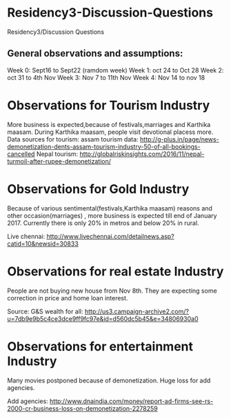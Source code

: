# Residency3-Discussion-Questions
Residency3/Discussion Questions

General observations and assumptions:
------------------------------------
Week 0: Sept16 to Sept22 (ramdom week)
Week 1: oct 24 to Oct 28
Week 2: oct 31 to 4th Nov
Week 3: Nov 7 to 11th Nov
Week 4: Nov 14 to nov 18


Observations for Tourism Industry
================================

More business is expected,because of festivals,marriages and Karthika maasam. During Karthika maasam, people visit devotional placess more. 
Data sources for tourism:
assam tourism data: http://g-plus.in/page/news-demonetization-dents-assam-tourism-industry-50-of-all-bookings-cancelled
Nepal tourism:   http://globalriskinsights.com/2016/11/nepal-turmoil-after-rupee-demonetization/


Observations for Gold Industry
================================
Because of various sentimental(festivals,Karthika maasam) reasons and other occasion(marriages) , 
more business is expected till end of January 2017. Currently there is only 20% in metros and below 20% in rural.

Live chennai:  http://www.livechennai.com/detailnews.asp?catid=10&newsid=30833 

Observations for real estate Industry
================================
People are not buying new house from Nov 8th. They are expecting some correction in price and home loan interest.

Source:
 G&S wealth for all:  http://us3.campaign-archive2.com/?u=7db9e9b5c4ce3dce9ff9fc97e&id=d560dc5b45&e=34806930a0
 
 Observations for entertainment Industry
=======================================
Many movies postponed because of demonetization. Huge loss for add agencies. 

Add agencies:  http://www.dnaindia.com/money/report-ad-firms-see-rs-2000-cr-business-loss-on-demonetization-2278259

